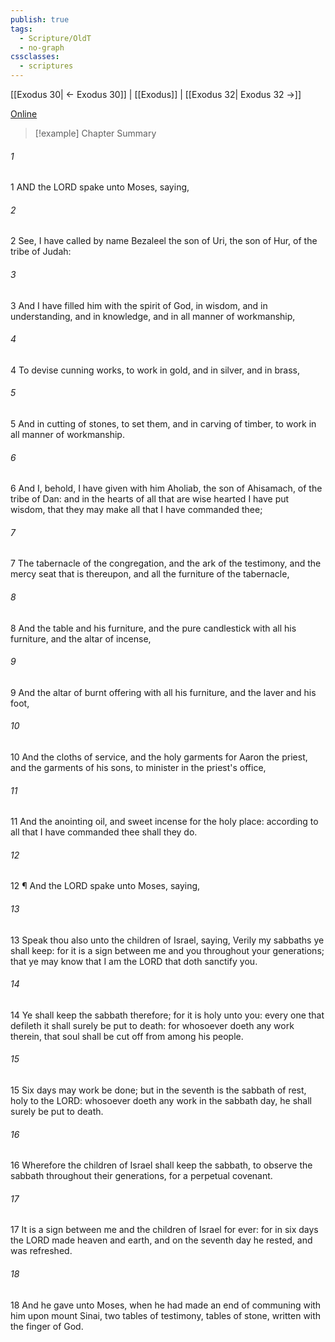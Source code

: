 ```yaml
---
publish: true
tags:
  - Scripture/OldT
  - no-graph
cssclasses:
  - scriptures
---
```

[[Exodus 30| ← Exodus 30]] | [[Exodus]] | [[Exodus 32| Exodus 32 →]]

[Online](https://churchofjesuschrist.org/study/scriptures/ot/ex/31?lang=eng)

>[!example] Chapter Summary
>
###### 1
1 AND the LORD spake unto Moses, saying,
###### 2
2 See, I have called by name Bezaleel the son of Uri, the son of Hur, of the tribe of Judah:
###### 3
3 And I have filled him with the spirit of God, in wisdom, and in understanding, and in knowledge, and in all manner of workmanship,
###### 4
4 To devise cunning works, to work in gold, and in silver, and in brass,
###### 5
5 And in cutting of stones, to set them, and in carving of timber, to work in all manner of workmanship.
###### 6
6 And I, behold, I have given with him Aholiab, the son of Ahisamach, of the tribe of Dan: and in the hearts of all that are wise hearted I have put wisdom, that they may make all that I have commanded thee;
###### 7
7 The tabernacle of the congregation, and the ark of the testimony, and the mercy seat that is thereupon, and all the furniture of the tabernacle,
###### 8
8 And the table and his furniture, and the pure candlestick with all his furniture, and the altar of incense,
###### 9
9 And the altar of burnt offering with all his furniture, and the laver and his foot,
###### 10
10 And the cloths of service, and the holy garments for Aaron the priest, and the garments of his sons, to minister in the priest's office,
###### 11
11 And the anointing oil, and sweet incense for the holy place: according to all that I have commanded thee shall they do.
###### 12
12 ¶ And the LORD spake unto Moses, saying,
###### 13
13 Speak thou also unto the children of Israel, saying, Verily my sabbaths ye shall keep: for it is a sign between me and you throughout your generations; that ye may know that I am the LORD that doth sanctify you.
###### 14
14 Ye shall keep the sabbath therefore; for it is holy unto you: every one that defileth it shall surely be put to death: for whosoever doeth any work therein, that soul shall be cut off from among his people.
###### 15
15 Six days may work be done; but in the seventh is the sabbath of rest, holy to the LORD: whosoever doeth any work in the sabbath day, he shall surely be put to death.
###### 16
16 Wherefore the children of Israel shall keep the sabbath, to observe the sabbath throughout their generations, for a perpetual covenant.
###### 17
17 It is a sign between me and the children of Israel for ever: for in six days the LORD made heaven and earth, and on the seventh day he rested, and was refreshed.
###### 18
18 And he gave unto Moses, when he had made an end of communing with him upon mount Sinai, two tables of testimony, tables of stone, written with the finger of God.



